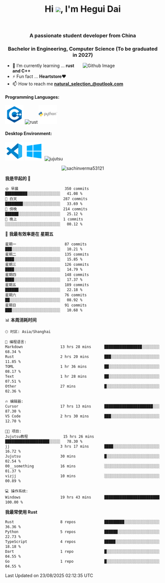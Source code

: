 <h1 align="center">Hi <img src="https://raw.githubusercontent.com/iampavangandhi/iampavangandhi/master/gifs/Hi.gif" width="30px">, I'm Hegui Dai</h1>
<br/>

<h3 align="center">A passionate student developer from China</h3>
<h3 align="center">Bachelor in Engineering, Computer Science (To be graduated in 2027)</h3>

<img width="50%" align="right" alt="Github Image" src="https://raw.githubusercontent.com/onimur/.github/master/.resources/git-header.svg" />

- 🌱 I’m currently learning ... **rust and C++**
- ⚡ Fun fact ... **Heartstore**❤
- 📫 How to reach me **natural_selection_@outlook.com**
<h4>Programming Languages: </h4>
<p align="left">
 <img style="margin: auto;" src="https://raw.githubusercontent.com/sachinverma53121/sachinverma53121/master/icons/cpp.png" alt=cplusplus width="60" height="60"/>
 <img style="margin: auto;" src="https://img2023.cnblogs.com/blog/3292968/202505/3292968-20250515083905484-2054252817.png" alt=rust width="60" height="60"/>
 <img style="margin: auto;" src="https://raw.githubusercontent.com/sachinverma53121/sachinverma53121/master/icons/python.png" alt=python width="60" height="60"/>
</p>

<h4>Desktop Environment: </h4>
<p align="left">

  <img style="margin: auto;" src="https://raw.githubusercontent.com/sachinverma53121/sachinverma53121/master/icons/vsc.png" alt=vs width="60" height="60"/>
  <img style="margin: auto;" src="https://raw.githubusercontent.com/sachinverma53121/sachinverma53121/master/icons/win10.png" alt=windows10 width="60" height="60"/>
  <img style="margin: auto;" src="https://img2023.cnblogs.com/blog/3292968/202505/3292968-20250515084111916-1835883071.png" alt=jujutsu width="60" height="60"/>
</p>

<p align="center">
	<img style="margin: auto;" src=https://github-readme-stats.vercel.app/api?username=Natural-selection1&show_icons=true alt=sachinverma53121 />
</p>

<!--START_SECTION:waka-->
**我是早起的 🐤** 

```text
🌞 早晨                     350 commits         ██████████░░░░░░░░░░░░░░░   41.08 % 
🌆 白天                     287 commits         ████████░░░░░░░░░░░░░░░░░   33.69 % 
🌃 傍晚                     214 commits         ██████░░░░░░░░░░░░░░░░░░░   25.12 % 
🌙 晚上                     1 commits           ░░░░░░░░░░░░░░░░░░░░░░░░░   00.12 % 
```
📅 **我最有效率是在 星期五** 

```text
星期一                      87 commits          ███░░░░░░░░░░░░░░░░░░░░░░   10.21 % 
星期二                      135 commits         ████░░░░░░░░░░░░░░░░░░░░░   15.85 % 
星期三                      126 commits         ████░░░░░░░░░░░░░░░░░░░░░   14.79 % 
星期四                      148 commits         ████░░░░░░░░░░░░░░░░░░░░░   17.37 % 
星期五                      189 commits         ██████░░░░░░░░░░░░░░░░░░░   22.18 % 
星期六                      76 commits          ██░░░░░░░░░░░░░░░░░░░░░░░   08.92 % 
星期日                      91 commits          ███░░░░░░░░░░░░░░░░░░░░░░   10.68 % 
```


📊 **本周消耗时间** 

```text
🕑︎ 时区: Asia/Shanghai

💬 编程语言: 
Markdown                 13 hrs 28 mins      █████████████████░░░░░░░░   68.34 % 
Rust                     2 hrs 20 mins       ███░░░░░░░░░░░░░░░░░░░░░░   11.85 % 
TOML                     1 hr 36 mins        ██░░░░░░░░░░░░░░░░░░░░░░░   08.17 % 
Text                     1 hr 28 mins        ██░░░░░░░░░░░░░░░░░░░░░░░   07.51 % 
Other                    27 mins             █░░░░░░░░░░░░░░░░░░░░░░░░   02.36 % 

🔥 编辑器: 
Cursor                   17 hrs 13 mins      ██████████████████████░░░   87.30 % 
VS Code                  2 hrs 30 mins       ███░░░░░░░░░░░░░░░░░░░░░░   12.70 % 

🐱‍💻 项目: 
Jujutsu教程                15 hrs 26 mins      ████████████████████░░░░░   78.30 % 
jj                       3 hrs 17 mins       ████░░░░░░░░░░░░░░░░░░░░░   16.72 % 
Jujutsu                  30 mins             █░░░░░░░░░░░░░░░░░░░░░░░░   02.54 % 
00__something            16 mins             ░░░░░░░░░░░░░░░░░░░░░░░░░   01.37 % 
vizjj                    10 mins             ░░░░░░░░░░░░░░░░░░░░░░░░░   00.89 % 

💻 操作系统: 
Windows                  19 hrs 43 mins      █████████████████████████   100.00 % 
```

**我最常使用 Rust** 

```text
Rust                     8 repos             █████████░░░░░░░░░░░░░░░░   36.36 % 
Python                   5 repos             ██████░░░░░░░░░░░░░░░░░░░   22.73 % 
TypeScript               4 repos             █████░░░░░░░░░░░░░░░░░░░░   18.18 % 
Dart                     1 repo              █░░░░░░░░░░░░░░░░░░░░░░░░   04.55 % 
Go                       1 repo              █░░░░░░░░░░░░░░░░░░░░░░░░   04.55 % 
```




 Last Updated on 23/08/2025 02:12:35 UTC
<!--END_SECTION:waka-->
